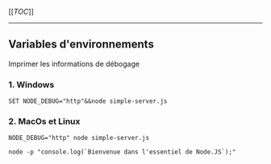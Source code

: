 [[_TOC_]]

---



## Variables d'environnements
Imprimer les informations de débogage
### 1. Windows
```
SET NODE_DEBUG="http"&&node simple-server.js
```
### 2. MacOs et Linux
```
NODE_DEBUG="http" node simple-server.js
```
```node -p "console.log(`Bienvenue dans l'essentiel de Node.JS`);"```
